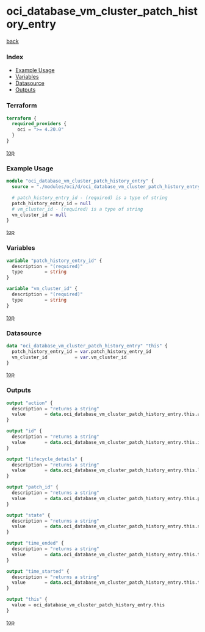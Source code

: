 # oci_database_vm_cluster_patch_history_entry

[back](../oci.md)

### Index

- [Example Usage](#example-usage)
- [Variables](#variables)
- [Datasource](#datasource)
- [Outputs](#outputs)

### Terraform

```terraform
terraform {
  required_providers {
    oci = ">= 4.20.0"
  }
}
```

[top](#index)

### Example Usage

```terraform
module "oci_database_vm_cluster_patch_history_entry" {
  source = "./modules/oci/d/oci_database_vm_cluster_patch_history_entry"

  # patch_history_entry_id - (required) is a type of string
  patch_history_entry_id = null
  # vm_cluster_id - (required) is a type of string
  vm_cluster_id = null
}
```

[top](#index)

### Variables

```terraform
variable "patch_history_entry_id" {
  description = "(required)"
  type        = string
}

variable "vm_cluster_id" {
  description = "(required)"
  type        = string
}
```

[top](#index)

### Datasource

```terraform
data "oci_database_vm_cluster_patch_history_entry" "this" {
  patch_history_entry_id = var.patch_history_entry_id
  vm_cluster_id          = var.vm_cluster_id
}
```

[top](#index)

### Outputs

```terraform
output "action" {
  description = "returns a string"
  value       = data.oci_database_vm_cluster_patch_history_entry.this.action
}

output "id" {
  description = "returns a string"
  value       = data.oci_database_vm_cluster_patch_history_entry.this.id
}

output "lifecycle_details" {
  description = "returns a string"
  value       = data.oci_database_vm_cluster_patch_history_entry.this.lifecycle_details
}

output "patch_id" {
  description = "returns a string"
  value       = data.oci_database_vm_cluster_patch_history_entry.this.patch_id
}

output "state" {
  description = "returns a string"
  value       = data.oci_database_vm_cluster_patch_history_entry.this.state
}

output "time_ended" {
  description = "returns a string"
  value       = data.oci_database_vm_cluster_patch_history_entry.this.time_ended
}

output "time_started" {
  description = "returns a string"
  value       = data.oci_database_vm_cluster_patch_history_entry.this.time_started
}

output "this" {
  value = oci_database_vm_cluster_patch_history_entry.this
}
```

[top](#index)